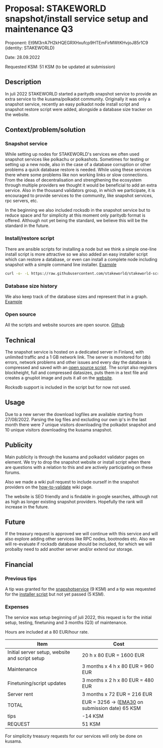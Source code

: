 # Proposal: STAKEWORLD snapshot/install service setup and maintenance Q3

Proponent: Et9M3rrA7H2kHQEGRXHxufcp9HTEmFirMWtKHvjoJ85r1C9 (identity: STAKEWORLD)

Date: 28.09.2022

Requested KSM: 51 KSM (to be updated at submission)

## Description
In juli 2022 STAKEWORLD started a paritydb snapshot service to provide an extra service to the kusama/polkadot community. Originally it was only a snapshot service, recently an easy polkadot node install script and snapshot restore script were added, alongside a database size tracker on the website.

## Context/problem/solution

### Snapshot service
While setting up nodes for STAKEWORLD's services we often used snapshot services like polkachu or polkashots. Sometimes for testing or setting up a new node, also in the case of a database corruption or other problems a quick database restore is needed. While using these services there where some problems like non working links or slow connections. From the ideas of decentralisation and strengthening the ecosystem through multiple providers we thought it would be beneficial to add an extra service. Also in the thousand validators group, in which we participate, it is encouraged to provide services to the community, like snapshot services, rpc servers, etc. 

In the beginning we also included rocksdb in the snapshot service but to reduce space and for simplicity at this moment only paritydb format is offered. Although not yet being the standard, we believe this will be the standard in the future.

### Install/restore script
There are ansible scripts for installing a node but we think a simple one-line install script is more attractive so we also added an easy installer script which can restore a database, or even can install a complete node including snapshot with a simple command line installer. [Example](https://stakeworld.nl/docs/validate)

```bash
curl -o- -L https://raw.githubusercontent.com/stakeworld/stakeworld-scripts/master/node-install.sh | bash
```
### Database size history
We also keep track of the database sizes and represent that in a graph. [Example](https://stakeworld.nl/docs/snapshot)

### Open source
All the scripts and website sources are open source. [Github](https://github.com/stakeworld/)

## Technical
The snapshot service is hosted on a dedicated server in Finland, with unlimited traffic and a 1 GB network link. The server is monitored for (db) errors, network problems and other issues and every day the database is compressed and saved with an [open source script](https://github.com/stakeworld/stakeworld-website/blob/master/scripts/snapshot.sh). The script also registers blockheight, full and compressed datasizes, puts them in a text file and creates a gnuplot image and puts it all on the [website](https://stakeworld.nl/snapshot).

Rocksdb support is included in the script but for now not used. 

## Usage
Due to a new server the download logfiles are available starting from 27/08/2022. Parsing the log files and excluding our own ip's in the last month there were 7 unique visitors downloading the polkadot snapshot and 10 unique visitors downloading the kusama snapshot.

## Publicity
Main publicity is through the kusama and polkadot validator pages on element. We try to drop the snapshot website or install script when there are questions with a relation to this and are actively participating on these forums.  

Also we made a wiki pull request to include ourself in the snapshot providers on the [how-to-validate](https://guide.kusama.network/docs/maintain-guides-how-to-validate-polkadot/) wiki page.

The website is SEO friendly and is findable in google searches, although not as high as longer existing snapshot providers. Hopefully the rank will increase in the future.

## Future
If the treasury request is approved we will continue with this service and will also explore adding other services like RPC nodes, bootnodes etc. Also we will re-evaluate if rocksdb database should be included, for which we will probalby need to add another server and/or extend our storage. 

## Financial

### Previous tips
A tip was granted for the [snapshotservice](https://www.dotreasury.com/ksm/tips/13427182_0x47212d8518c0c5192db5c7321cab048ba9ae096cef61f7956c9203fd8ab5bc54) (9 KSM) and a tip was requested for the [installer script](https://www.dotreasury.com/ksm/tips/14186624_0x0ad5023d326bd74fb1a3061d1402a903852811ec76b846828d5619a0e37448c0) but not yet passed (5 KSM).

### Expenses
The service was setup beginning of juli 2022, this request is for the initial setup, testing, finetuning and 3 months (Q3) of maintenance.

Hours are included at a 80 EUR/hour rate.

| Item                  | Cost                   |
| ------------          | -----------------------|
| Initial server setup, website and script setup | 20 h x 80 EUR = 1600 EUR            |
| Maintenance           | 3 months x 4 h x 80 EUR = 960 EUR  |
| Finetuning/script updates    | 3 months x 2 h x 80 EUR = 480 EUR     |
| Server rent		| 3 months x 72 EUR = 216 EUR |
| TOTAL                 | EUR = 3256 -> ([EMA30](https://kusama.subscan.io/tools/charts?type=price) on submission date) 65 KSM |
| tips			| -14 KSM |
| REQUEST		| 51 KSM |

For simplicity treasury requests for our services will only be done on kusama.
